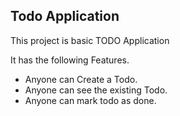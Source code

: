 ## Todo Application

This project is basic TODO Application

It has the following Features.

-   Anyone can Create a Todo.
-   Anyone can see the existing Todo.
-   Anyone can mark todo as done.